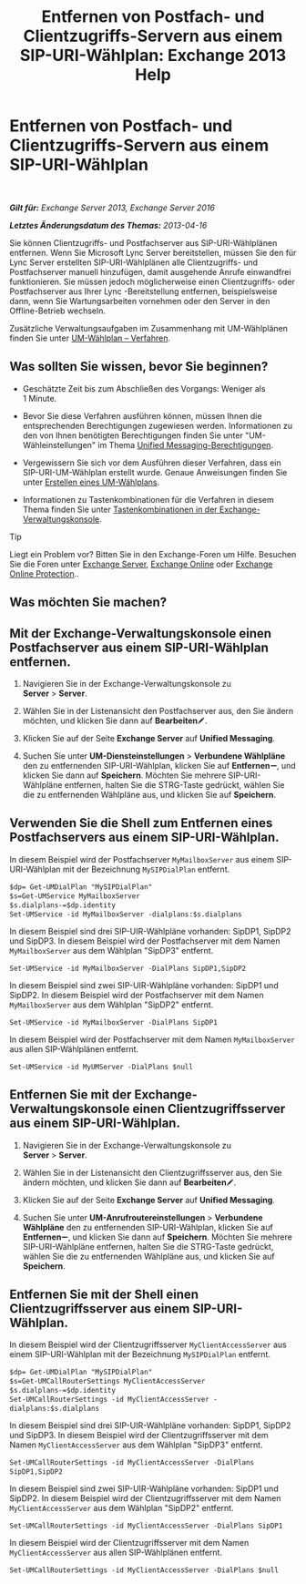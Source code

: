 ﻿---
title: 'Entfernen von Postfach- und Clientzugriffs-Servern aus einem SIP-URI-Wählplan: Exchange 2013 Help'
TOCTitle: Entfernen von Postfach- und Clientzugriffs-Servern aus einem SIP-URI-Wählplan
ms:assetid: 367441e1-1a0f-42c8-9fa8-8abe80b3d015
ms:mtpsurl: https://technet.microsoft.com/de-de/library/Aa997238(v=EXCHG.150)
ms:contentKeyID: 54652683
ms.date: 05/22/2018
mtps_version: v=EXCHG.150
ms.translationtype: MT
---

# Entfernen von Postfach- und Clientzugriffs-Servern aus einem SIP-URI-Wählplan

 

_**Gilt für:** Exchange Server 2013, Exchange Server 2016_

_**Letztes Änderungsdatum des Themas:** 2013-04-16_

Sie können Clientzugriffs- und Postfachserver aus SIP-URI-Wählplänen entfernen. Wenn Sie Microsoft Lync Server bereitstellen, müssen Sie den für Lync Server erstellten SIP-URI-Wählplänen alle Clientzugriffs- und Postfachserver manuell hinzufügen, damit ausgehende Anrufe einwandfrei funktionieren. Sie müssen jedoch möglicherweise einen Clientzugriffs- oder Postfachserver aus Ihrer Lync -Bereitstellung entfernen, beispielsweise dann, wenn Sie Wartungsarbeiten vornehmen oder den Server in den Offline-Betrieb wechseln.

Zusätzliche Verwaltungsaufgaben im Zusammenhang mit UM-Wählplänen finden Sie unter [UM-Wählplan – Verfahren](um-dial-plan-procedures-exchange-2013-help.md).

## Was sollten Sie wissen, bevor Sie beginnen?

  - Geschätzte Zeit bis zum Abschließen des Vorgangs: Weniger als 1 Minute.

  - Bevor Sie diese Verfahren ausführen können, müssen Ihnen die entsprechenden Berechtigungen zugewiesen werden. Informationen zu den von Ihnen benötigten Berechtigungen finden Sie unter "UM-Wähleinstellungen" im Thema [Unified Messaging-Berechtigungen](unified-messaging-permissions-exchange-2013-help.md).

  - Vergewissern Sie sich vor dem Ausführen dieser Verfahren, dass ein SIP-URI-UM-Wählplan erstellt wurde. Genaue Anweisungen finden Sie unter [Erstellen eines UM-Wählplans](create-a-um-dial-plan-exchange-2013-help.md).

  - Informationen zu Tastenkombinationen für die Verfahren in diesem Thema finden Sie unter [Tastenkombinationen in der Exchange-Verwaltungskonsole](keyboard-shortcuts-in-the-exchange-admin-center-exchange-online-protection-help.md).


> [!TIP]
> Liegt ein Problem vor? Bitten Sie in den Exchange-Foren um Hilfe. Besuchen Sie die Foren unter <A href="https://go.microsoft.com/fwlink/p/?linkid=60612">Exchange Server</A>, <A href="https://go.microsoft.com/fwlink/p/?linkid=267542">Exchange Online</A> oder <A href="https://go.microsoft.com/fwlink/p/?linkid=285351">Exchange Online Protection</A>..



## Was möchten Sie machen?

## Mit der Exchange-Verwaltungskonsole einen Postfachserver aus einem SIP-URI-Wählplan entfernen.

1.  Navigieren Sie in der Exchange-Verwaltungskonsole zu **Server** \> **Server**.

2.  Wählen Sie in der Listenansicht den Postfachserver aus, den Sie ändern möchten, und klicken Sie dann auf **Bearbeiten**![Bearbeitungssymbol](images/Bb124582.6f53ccb2-1f13-4c02-bea0-30690e6ea71d(EXCHG.150).gif "Bearbeitungssymbol").

3.  Klicken Sie auf der Seite **Exchange Server** auf **Unified Messaging**.

4.  Suchen Sie unter **UM-Diensteinstellungen** \> **Verbundene Wählpläne** den zu entfernenden SIP-URI-Wählplan, klicken Sie auf **Entfernen**![Entfernen (Symbol)](images/JJ657492.479b6ced-8d64-4277-a725-f17fea202b28(EXCHG.150).gif "Entfernen (Symbol)"), und klicken Sie dann auf **Speichern**. Möchten Sie mehrere SIP-URI-Wählpläne entfernen, halten Sie die STRG-Taste gedrückt, wählen Sie die zu entfernenden Wählpläne aus, und klicken Sie auf **Speichern**.

## Verwenden Sie die Shell zum Entfernen eines Postfachservers aus einem SIP-URI-Wählplan.

In diesem Beispiel wird der Postfachserver `MyMailboxServer` aus einem SIP-URI-Wählplan mit der Bezeichnung `MySIPDialPlan` entfernt.

    $dp= Get-UMDialPlan "MySIPDialPlan"
    $s=Get-UMService MyMailboxServer
    $s.dialplans-=$dp.identity
    Set-UMService -id MyMailboxServer -dialplans:$s.dialplans

In diesem Beispiel sind drei SIP-UIR-Wählpläne vorhanden: SipDP1, SipDP2 und SipDP3. In diesem Beispiel wird der Postfachserver mit dem Namen `MyMailboxServer` aus dem Wählplan "SipDP3" entfernt.

    Set-UMService -id MyMailboxServer -DialPlans SipDP1,SipDP2

In diesem Beispiel sind zwei SIP-UIR-Wählpläne vorhanden: SipDP1 und SipDP2. In diesem Beispiel wird der Postfachserver mit dem Namen `MyMailboxServer` aus dem Wählplan "SipDP2" entfernt.

    Set-UMService -id MyMailboxServer -DialPlans SipDP1

In diesem Beispiel wird der Postfachserver mit dem Namen `MyMailboxServer` aus allen SIP-Wählplänen entfernt.

    Set-UMService -id MyUMServer -DialPlans $null

## Entfernen Sie mit der Exchange-Verwaltungskonsole einen Clientzugriffsserver aus einem SIP-URI-Wählplan.

1.  Navigieren Sie in der Exchange-Verwaltungskonsole zu **Server** \> **Server**.

2.  Wählen Sie in der Listenansicht den Clientzugriffsserver aus, den Sie ändern möchten, und klicken Sie dann auf **Bearbeiten**![Bearbeitungssymbol](images/Bb124582.6f53ccb2-1f13-4c02-bea0-30690e6ea71d(EXCHG.150).gif "Bearbeitungssymbol").

3.  Klicken Sie auf der Seite **Exchange Server** auf **Unified Messaging**.

4.  Suchen Sie unter **UM-Anrufroutereinstellungen** \> **Verbundene Wählpläne** den zu entfernenden SIP-URI-Wählplan, klicken Sie auf **Entfernen**![Entfernen (Symbol)](images/JJ657492.479b6ced-8d64-4277-a725-f17fea202b28(EXCHG.150).gif "Entfernen (Symbol)"), und klicken Sie dann auf **Speichern**. Möchten Sie mehrere SIP-URI-Wählpläne entfernen, halten Sie die STRG-Taste gedrückt, wählen Sie die zu entfernenden Wählpläne aus, und klicken Sie auf **Speichern**.

## Entfernen Sie mit der Shell einen Clientzugriffsserver aus einem SIP-URI-Wählplan.

In diesem Beispiel wird der Clientzugriffsserver `MyClientAccessServer` aus einem SIP-URI-Wählplan mit der Bezeichnung `MySIPDialPlan` entfernt.

    $dp= Get-UMDialPlan "MySIPDialPlan"
    $s=Get-UMCallRouterSettings MyClientAccessServer
    $s.dialplans-=$dp.identity
    Set-UMCallRouterSettings -id MyClientAccessServer -dialplans:$s.dialplans

In diesem Beispiel sind drei SIP-UIR-Wählpläne vorhanden: SipDP1, SipDP2 und SipDP3. In diesem Beispiel wird der Clientzugriffsserver mit dem Namen `MyClientAccessServer` aus dem Wählplan "SipDP3" entfernt.

    Set-UMCallRouterSettings -id MyClientAccessServer -DialPlans SipDP1,SipDP2

In diesem Beispiel sind zwei SIP-UIR-Wählpläne vorhanden: SipDP1 und SipDP2. In diesem Beispiel wird der Clientzugriffsserver mit dem Namen `MyClientAccessServer` aus dem Wählplan "SipDP2" entfernt.

    Set-UMCallRouterSettings -id MyClientAccessServer -DialPlans SipDP1

In diesem Beispiel wird der Clientzugriffsserver mit dem Namen `MyClientAccessServer` aus allen SIP-Wählplänen entfernt.

    Set-UMCallRouterSettings -id MyClientAccessServer -DialPlans $null

